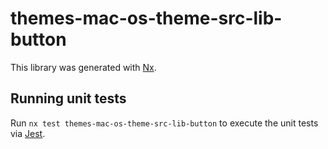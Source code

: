 # themes-mac-os-theme-src-lib-button

This library was generated with [Nx](https://nx.dev).

## Running unit tests

Run `nx test themes-mac-os-theme-src-lib-button` to execute the unit tests via [Jest](https://jestjs.io).
